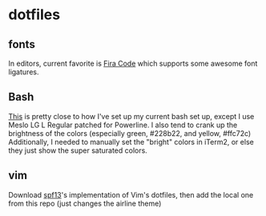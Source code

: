 # dotfiles


## fonts
In editors, current favorite is [Fira Code](https://github.com/tonsky/FiraCode) which supports some awesome font ligatures.

## Bash 
[This](https://gist.github.com/kevin-smets/8568070) is pretty close to how I've set up my current bash set up, except I use Meslo LG L Regular patched for Powerline. I also tend to crank up the brightness of the colors (especially green, #228b22, and yellow, #ffc72c) Additionally, I needed to manually set the "bright" colors in iTerm2, or else they just show the super saturated colors.

## vim
Download [spf13](https://github.com/spf13/spf13-vim)'s implementation of Vim's dotfiles, then add the local one from this repo (just changes the airline theme)
